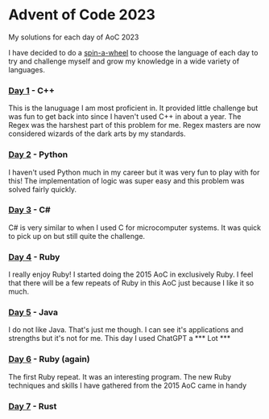# Advent of Code 2023

My solutions for each day of AoC 2023

I have decided to do a [spin-a-wheel](https://wheelofnames.com/hxj-vh9) to choose the language of each day to try and challenge myself and grow my knowledge in a wide variety of languages.

### [Day 1](https://adventofcode.com/2023/day/1) - C++

This is the lanuguage I am most proficient in.
It provided little challenge but was fun to get back into since I haven't used C++ in about a year.
The Regex was the harshest part of this problem for me. Regex masters are now considered wizards of the dark arts by my standards.

### [Day 2](https://adventofcode.com/2023/day/2) - Python

I haven't used Python much in my career but it was very fun to play with for this!
The implementation of logic was super easy and this problem was solved fairly quickly.

### [Day 3](https://adventofcode.com/2023/day/3) - C#

C# is very similar to when I used C for microcomputer systems.
It was quick to pick up on but still quite the challenge.

### [Day 4](https://adventofcode.com/2023/day/4) - Ruby

I really enjoy Ruby! I started doing the 2015 AoC in exclusively Ruby.
I feel that there will be a few repeats of Ruby in this AoC just because I like it so much.

### [Day 5](https://adventofcode.com/2023/day/5) - Java

I do not like Java. That's just me though. I can see it's applications and strengths but it's not for me. This day I used ChatGPT a *** Lot ***

### [Day 6](https://adventofcode.com/2023/day/6) - Ruby (again)

The first Ruby repeat. It was an interesting program.
The new Ruby techniques and skills I have gathered from the 2015 AoC came in handy

### [Day 7](https://adventofcode.com/2023/day/7) - Rust

